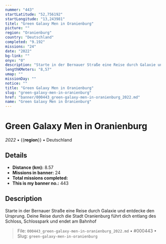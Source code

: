 ```yaml
---
nummer: "443"
startLatitude: "52,756192"
startLongitude: "13,243981"
titel: "Green Galaxy Men in Oranienburg"
picture: ""
region: "Oranienburg"
country: "Deutschland"
completed: "9.192"
missions: "24"
date: "2022"
bg-link: ""
onyx: "0"
description: "Starte in der Bernauer Straße eine Reise durch Galaxie und entdecke den Ursprung. Deine Reise durch die Stadt Oranienburg führt dich entlang des Schloss, Schlosspark und endet am Bahnhof"
lengthKMeters: "8,57"
umap: ""
missionDay: ""
notice: ""
title: "Green Galaxy Men in Oranienburg"
slug: "green-galaxy-men-in-oranienburg"
href: "banner/000443_green-galaxy-men-in-oranienburg_2022.md"
name: "Green Galaxy Men in Oranienburg"
---
```

# Green Galaxy Men in Oranienburg

*2022* • {{__region__}} • Deutschland





## Details
- **Distance (km):** 8.57
- **Missions in banner:** 24
- **Total missions completed:** 
- **This is my banner no.:** 443



## Description
Starte in der Bernauer Straße eine Reise durch Galaxie und entdecke den Ursprung. Deine Reise durch die Stadt Oranienburg führt dich entlang des Schloss, Schlosspark und endet am Bahnhof




> File: `000443_green-galaxy-men-in-oranienburg_2022.md` • #000443 • Slug: `green-galaxy-men-in-oranienburg`
